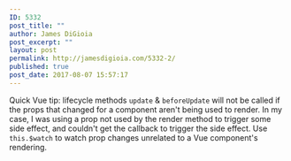 ```yaml
---
ID: 5332
post_title: ""
author: James DiGioia
post_excerpt: ""
layout: post
permalink: http://jamesdigioia.com/5332-2/
published: true
post_date: 2017-08-07 15:57:17
---
```

Quick Vue tip: lifecycle methods `update` & `beforeUpdate` will not be called if the props that changed for a component aren't being used to render. In my case, I was using a prop not used by the render method to trigger some side effect, and couldn't get the callback to trigger the side effect. Use `this.$watch` to watch prop changes unrelated to a Vue component's rendering.